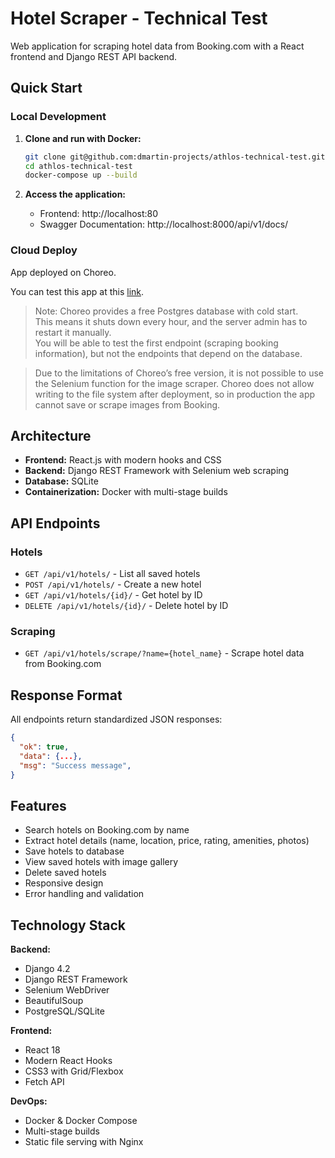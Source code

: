 # Hotel Scraper - Technical Test

Web application for scraping hotel data from Booking.com with a React frontend and Django REST API backend.

## Quick Start

### Local Development

1. **Clone and run with Docker:**
   ```bash
   git clone git@github.com:dmartin-projects/athlos-technical-test.git
   cd athlos-technical-test
   docker-compose up --build
   ```

2. **Access the application:**
   - Frontend: http://localhost:80
   - Swagger Documentation: http://localhost:8000/api/v1/docs/

### Cloud Deploy

App deployed on Choreo.  

You can test this app at this [link](https://3b94243c-3966-4999-831b-ee2d97f5d397.e1-eu-north-azure.choreoapps.dev/).

> Note: Choreo provides a free Postgres database with cold start.  
> This means it shuts down every hour, and the server admin has to restart it manually.  
> You will be able to test the first endpoint (scraping booking information), but not the endpoints that depend on the database.

>Due to the limitations of Choreo’s free version, it is not possible to use the Selenium function for the image scraper. 
>Choreo does not allow writing to the file system after deployment, so in production the app cannot save or scrape images from Booking.

## Architecture

- **Frontend:** React.js with modern hooks and CSS
- **Backend:** Django REST Framework with Selenium web scraping
- **Database:** SQLite
- **Containerization:** Docker with multi-stage builds

## API Endpoints

### Hotels
- `GET /api/v1/hotels/` - List all saved hotels
- `POST /api/v1/hotels/` - Create a new hotel
- `GET /api/v1/hotels/{id}/` - Get hotel by ID
- `DELETE /api/v1/hotels/{id}/` - Delete hotel by ID

### Scraping
- `GET /api/v1/hotels/scrape/?name={hotel_name}` - Scrape hotel data from Booking.com

## Response Format

All endpoints return standardized JSON responses:
```json
{
  "ok": true,
  "data": {...},
  "msg": "Success message",
}
```

## Features

- Search hotels on Booking.com by name
- Extract hotel details (name, location, price, rating, amenities, photos)
- Save hotels to database
- View saved hotels with image gallery
- Delete saved hotels
- Responsive design
- Error handling and validation

## Technology Stack

**Backend:**
- Django 4.2
- Django REST Framework
- Selenium WebDriver
- BeautifulSoup
- PostgreSQL/SQLite

**Frontend:**
- React 18
- Modern React Hooks
- CSS3 with Grid/Flexbox
- Fetch API

**DevOps:**
- Docker & Docker Compose
- Multi-stage builds
- Static file serving with Nginx